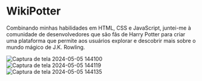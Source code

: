 # WikiPotter
Combinando minhas habilidades em HTML, CSS e JavaScript, juntei-me à comunidade de desenvolvedores que são fãs de Harry Potter para criar uma plataforma que permite aos usuários explorar e descobrir mais sobre o mundo mágico de J.K. Rowling.


![Captura de tela 2024-05-05 144100](https://github.com/ElianJB/WikiPotter/assets/158785847/ec172f52-4d03-4d6e-935e-c2777adfea8e)
![Captura de tela 2024-05-05 144119](https://github.com/ElianJB/WikiPotter/assets/158785847/97389cf5-c34b-414b-9d6b-d98d051f2899)
![Captura de tela 2024-05-05 144135](https://github.com/ElianJB/WikiPotter/assets/158785847/ba3c9616-a170-4f79-979f-af11ca66966d)


